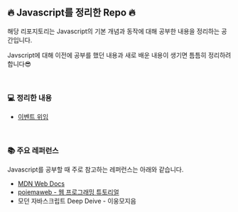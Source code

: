 ## 🔥 Javascript를 정리한 Repo 🔥
해당 리포지토리는 Javascript의 기본 개념과 동작에 대해 공부한 내용을 정리하는 공간입니다.

Javscript에 대해 이전에 공부를 했던 내용과 새로 배운 내용이 생기면 틈틈히 정리하려 합니다😎

<br>

### 💻 정리한 내용
- [이벤트 위임](./eventDelegation.md)

<br>

### 📚 주요 레퍼런스
Javascript를 공부할 때 주로 참고하는 레퍼런스는 아래와 같습니다.

- [MDN Web Docs](https://developer.mozilla.org/en-US/)
- [poiemaweb - 웹 프로그래밍 튜토리얼](https://poiemaweb.com)
- 모던 자바스크립트 Deep Deive - 이웅모지음